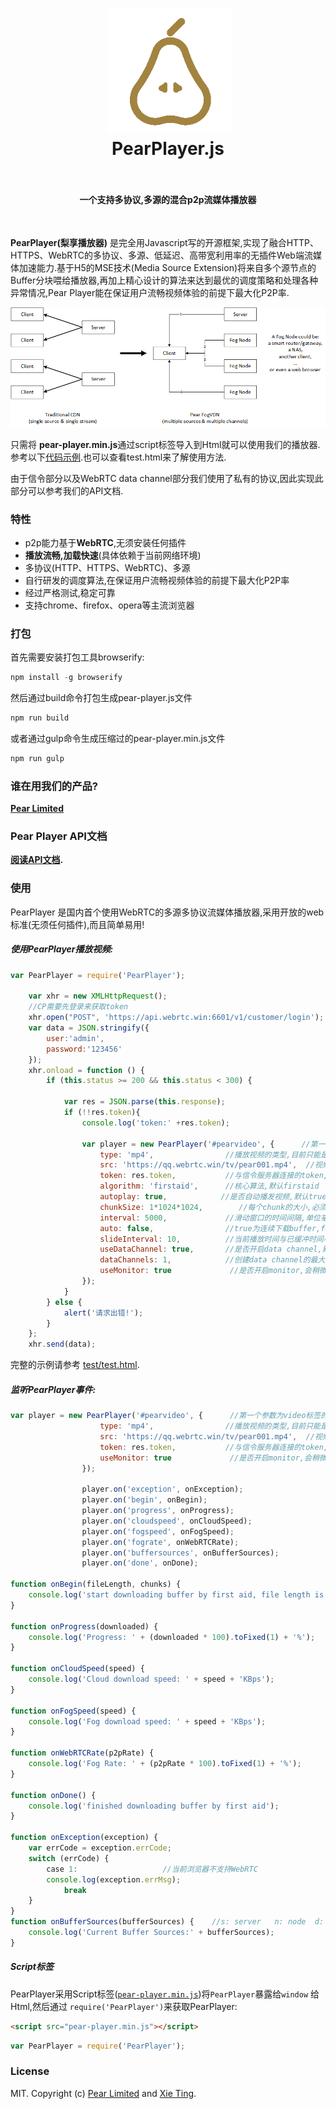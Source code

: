 <h1 align="center">
  <img src="fig/pearlimited-avatar.png" width="200"></img>
  <br>
  PearPlayer.js
  <br>
  <br>
</h1>

<h4 align="center">一个支持多协议,多源的混合p2p流媒体播放器</h4>
<br>

**PearPlayer(梨享播放器)** 是完全用Javascript写的开源框架,实现了融合HTTP、HTTPS、WebRTC的多协议、多源、低延迟、高带宽利用率的无插件Web端流媒体加速能力.基于H5的MSE技术(Media Source Extension)将来自多个源节点的Buffer分块喂给播放器,再加上精心设计的算法来达到最优的调度策略和处理各种异常情况,Pear Player能在保证用户流畅视频体验的前提下最大化P2P率.

![multisources](fig/fogvdn_multisources.png)

只需将
**pear-player.min.js**通过script标签导入到Html就可以使用我们的播放器. 参考以下[代码示例](#使用).也可以查看test.html来了解使用方法.

由于信令部分以及WebRTC data channel部分我们使用了私有的协议,因此实现此部分可以参考我们的API文档.

### 特性

- p2p能力基于**WebRTC**,无须安装任何插件
- **播放流畅,加载快速**(具体依赖于当前网络环境)
- 多协议(HTTP、HTTPS、WebRTC)、多源
- 自行研发的调度算法,在保证用户流畅视频体验的前提下最大化P2P率
- 经过严格测试,稳定可靠
- 支持chrome、firefox、opera等主流浏览器

### 打包

首先需要安装打包工具browserify:
```js
npm install -g browserify
```

然后通过build命令打包生成pear-player.js文件
```js
npm run build
```

或者通过gulp命令生成压缩过的pear-player.min.js文件
```js
npm run gulp
```

### 谁在用我们的产品?

**[Pear Limited](https://pear.hk)**

### Pear Player API文档

**[阅读API文档](docs/api.md).**

### 使用

PearPlayer 是国内首个使用WebRTC的多源多协议流媒体播放器,采用开放的web标准(无须任何插件),而且简单易用!

##### 使用PearPlayer播放视频:

```js
var PearPlayer = require('PearPlayer');

    var xhr = new XMLHttpRequest();
    //CP需要先登录来获取token
    xhr.open("POST", 'https://api.webrtc.win:6601/v1/customer/login');
    var data = JSON.stringify({
        user:'admin',
        password:'123456'
    });
    xhr.onload = function () {
        if (this.status >= 200 && this.status < 300) {

            var res = JSON.parse(this.response);
            if (!!res.token){
                console.log('token:' +res.token);

                var player = new PearPlayer('#pearvideo', {      //第一个参数为video标签的id或class
                    type: 'mp4',                //播放视频的类型,目前只能是mp4
                    src: 'https://qq.webrtc.win/tv/pear001.mp4',  //视频播放的src
                    token: res.token,           //与信令服务器连接的token,必须
                    algorithm: 'firstaid',      //核心算法,默认firstaid
                    autoplay: true,            //是否自动播发视频,默认true
                    chunkSize: 1*1024*1024,        //每个chunk的大小,必须是32K的整数倍,默认1M
                    interval: 5000,             //滑动窗口的时间间隔,单位毫秒,默认10s
                    auto: false,                //true为连续下载buffer,false则是只有当前播放时间与已缓冲时间小于slideInterval时下载buffer,如果是fmp4建议设为true,默认false
                    slideInterval: 10,          //当前播放时间与已缓冲时间小于这个数值时触发窗口滑动,单位秒,默认20s
                    useDataChannel: true,       //是否开启data channel,默认true
                    dataChannels: 1,            //创建data channel的最大数量,默认3
                    useMonitor: true             //是否开启monitor,会稍微影响性能,默认true
                });
            }
        } else {
            alert('请求出错!');
        }
    };
    xhr.send(data);
```

完整的示例请参考 [test/test.html](test/test.html).

##### 监听PearPlayer事件:
```js
var player = new PearPlayer('#pearvideo', {      //第一个参数为video标签的id或class
                    type: 'mp4',                //播放视频的类型,目前只能是mp4
                    src: 'https://qq.webrtc.win/tv/pear001.mp4',  //视频播放的src
                    token: res.token,           //与信令服务器连接的token,必须
                    useMonitor: true             //是否开启monitor,会稍微影响性能,默认true
                });

                player.on('exception', onException);
                player.on('begin', onBegin);
                player.on('progress', onProgress);
                player.on('cloudspeed', onCloudSpeed);
                player.on('fogspeed', onFogSpeed);
                player.on('fograte', onWebRTCRate);
                player.on('buffersources', onBufferSources);               //s: server   n: node  d: data channel  b: browser
                player.on('done', onDone);
                
function onBegin(fileLength, chunks) {
    console.log('start downloading buffer by first aid, file length is:' + fileLength + ' total chunks:' + chunks);
}

function onProgress(downloaded) {
    console.log('Progress: ' + (downloaded * 100).toFixed(1) + '%');
}

function onCloudSpeed(speed) {
    console.log('Cloud download speed: ' + speed + 'KBps');
}

function onFogSpeed(speed) {
    console.log('Fog download speed: ' + speed + 'KBps');
}

function onWebRTCRate(p2pRate) {
    console.log('Fog Rate: ' + (p2pRate * 100).toFixed(1) + '%');
}

function onDone() {
    console.log('finished downloading buffer by first aid');
}

function onException(exception) {
    var errCode = exception.errCode;
    switch (errCode) {
        case 1:                   //当前浏览器不支持WebRTC
        console.log(exception.errMsg);
            break
    }
}
function onBufferSources(bufferSources) {    //s: server   n: node  d: data channel  b: browser
    console.log('Current Buffer Sources:' + bufferSources);
}
```

##### Script标签 

PearPlayer采用Script标签([`pear-player.min.js`](dest/pear-player.min.js))将`PearPlayer`暴露给`window`
给Html,然后通过 `require('PearPlayer')`来获取PearPlayer:

```html
<script src="pear-player.min.js"></script>
```

```js
var PearPlayer = require('PearPlayer');
```

### License

MIT. Copyright (c) [Pear Limited](https://pear.hk) and [Xie Ting](t@pear.hk).

